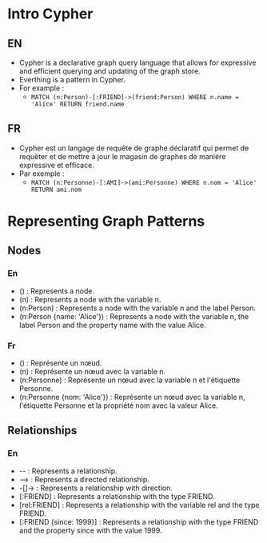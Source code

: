 # Intro Cypher 
## EN 
- Cypher is a declarative graph query language that allows for expressive and efficient querying and updating of the graph store.
- Everthing is a pattern in Cypher.
- For example : 
    - `MATCH (n:Person)-[:FRIEND]->(friend:Person) WHERE n.name = 'Alice' RETURN friend.name`

## FR
- Cypher est un langage de requête de graphe déclaratif qui permet de requêter et de mettre à jour le magasin de graphes de manière expressive et efficace.
- Par exemple : 
    - `MATCH (n:Personne)-[:AMI]->(ami:Personne) WHERE n.nom = 'Alice' RETURN ami.nom`

# Representing Graph Patterns
## Nodes 
### En  
- () : Represents a node.
- (n) : Represents a node with the variable n.
- (n:Person) : Represents a node with the variable n and the label Person. 
- (n:Person {name: 'Alice'}) : Represents a node with the variable n, the label Person and the property name with the value Alice.

### Fr
- () : Représente un nœud.
- (n) : Représente un nœud avec la variable n.
- (n:Personne) : Représente un nœud avec la variable n et l'étiquette Personne.
- (n:Personne {nom: 'Alice'}) : Représente un nœud avec la variable n, l'étiquette Personne et la propriété nom avec la valeur Alice.

## Relationships
### En
- -- : Represents a relationship.
- --> : Represents a directed relationship.
- -[]-> : Represents a relationship with direction.
- [:FRIEND] : Represents a relationship with the type FRIEND.
- [rel:FRIEND] : Represents a relationship with the variable rel and the type FRIEND.
- [:FRIEND {since: 1999}] : Represents a relationship with the type FRIEND and the property since with the value 1999.

